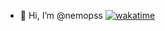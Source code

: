 - 👋 Hi, I’m @nemopss
[![wakatime](https://wakatime.com/badge/user/ea8df0ca-046f-4f42-a536-1d3e6204438f.svg?style=plastic)](https://wakatime.com/@ea8df0ca-046f-4f42-a536-1d3e6204438f)
